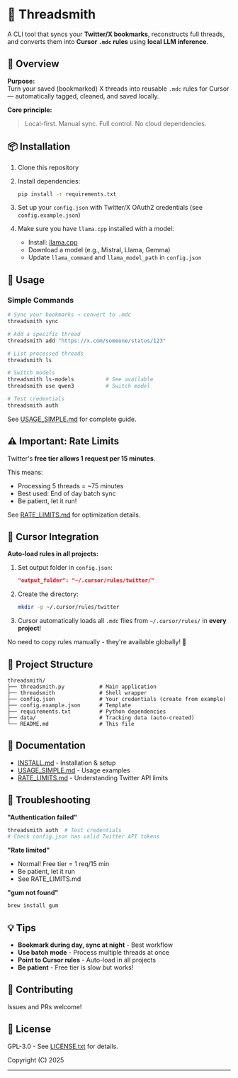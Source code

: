 # 🧵 Threadsmith

A CLI tool that syncs your **Twitter/X bookmarks**, reconstructs full threads, and converts them into **Cursor `.mdc` rules** using **local LLM inference**.

## 🧩 Overview

**Purpose:**  
Turn your saved (bookmarked) X threads into reusable `.mdc` rules for Cursor — automatically tagged, cleaned, and saved locally.

**Core principle:**  
> Local-first. Manual sync. Full control. No cloud dependencies.

## 📦 Installation

1. Clone this repository
2. Install dependencies:
   ```bash
   pip install -r requirements.txt
   ```

3. Set up your `config.json` with Twitter/X OAuth2 credentials (see `config.example.json`)

4. Make sure you have `llama.cpp` installed with a model:
   - Install: [llama.cpp](https://github.com/ggerganov/llama.cpp)
   - Download a model (e.g., Mistral, Llama, Gemma)
   - Update `llama_command` and `llama_model_path` in `config.json`

## 🚀 Usage

### Simple Commands

```bash
# Sync your bookmarks → convert to .mdc
threadsmith sync

# Add a specific thread
threadsmith add "https://x.com/someone/status/123"

# List processed threads
threadsmith ls

# Switch models
threadsmith ls-models          # See available
threadsmith use qwen3          # Switch model

# Test credentials
threadsmith auth
```

See [USAGE_SIMPLE.md](USAGE_SIMPLE.md) for complete guide.

## ⚠️ Important: Rate Limits

Twitter's **free tier allows 1 request per 15 minutes**. 

This means:
- Processing 5 threads = ~75 minutes
- Best used: End of day batch sync
- Be patient, let it run!

See [RATE_LIMITS.md](RATE_LIMITS.md) for optimization details.

## 🎯 Cursor Integration

**Auto-load rules in all projects:**

1. Set output folder in `config.json`:
   ```json
   "output_folder": "~/.cursor/rules/twitter/"
   ```

2. Create the directory:
   ```bash
   mkdir -p ~/.cursor/rules/twitter
   ```

3. Cursor automatically loads all `.mdc` files from `~/.cursor/rules/` in **every project**!

No need to copy rules manually - they're available globally! 🎉

## 📂 Project Structure

```
threadsmith/
├── threadsmith.py           # Main application
├── threadsmith              # Shell wrapper
├── config.json              # Your credentials (create from example)
├── config.example.json      # Template
├── requirements.txt         # Python dependencies
├── data/                    # Tracking data (auto-created)
└── README.md                # This file
```

## 📖 Documentation

- [INSTALL.md](INSTALL.md) - Installation & setup
- [USAGE_SIMPLE.md](USAGE_SIMPLE.md) - Usage examples
- [RATE_LIMITS.md](RATE_LIMITS.md) - Understanding Twitter API limits

## 🐛 Troubleshooting

**"Authentication failed"**
```bash
threadsmith auth  # Test credentials
# Check config.json has valid Twitter API tokens
```

**"Rate limited"**
- Normal! Free tier = 1 req/15 min
- Be patient, let it run
- See RATE_LIMITS.md

**"gum not found"**
```bash
brew install gum
```

## 💡 Tips

- **Bookmark during day, sync at night** - Best workflow
- **Use batch mode** - Process multiple threads at once
- **Point to Cursor rules** - Auto-load in all projects
- **Be patient** - Free tier is slow but works!

## 🤝 Contributing

Issues and PRs welcome!

## 📄 License

GPL-3.0 - See [LICENSE.txt](LICENSE.txt) for details.

Copyright (C) 2025

---
